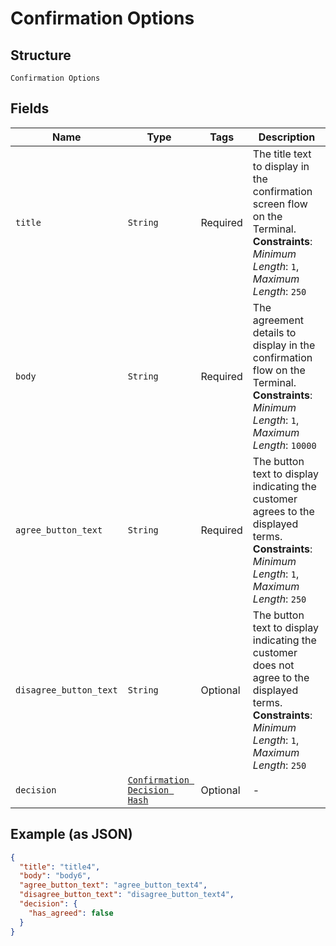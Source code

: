
# Confirmation Options

## Structure

`Confirmation Options`

## Fields

| Name | Type | Tags | Description |
|  --- | --- | --- | --- |
| `title` | `String` | Required | The title text to display in the confirmation screen flow on the Terminal.<br>**Constraints**: *Minimum Length*: `1`, *Maximum Length*: `250` |
| `body` | `String` | Required | The agreement details to display in the confirmation flow on the Terminal.<br>**Constraints**: *Minimum Length*: `1`, *Maximum Length*: `10000` |
| `agree_button_text` | `String` | Required | The button text to display indicating the customer agrees to the displayed terms.<br>**Constraints**: *Minimum Length*: `1`, *Maximum Length*: `250` |
| `disagree_button_text` | `String` | Optional | The button text to display indicating the customer does not agree to the displayed terms.<br>**Constraints**: *Minimum Length*: `1`, *Maximum Length*: `250` |
| `decision` | [`Confirmation Decision Hash`](../../doc/models/confirmation-decision.md) | Optional | - |

## Example (as JSON)

```json
{
  "title": "title4",
  "body": "body6",
  "agree_button_text": "agree_button_text4",
  "disagree_button_text": "disagree_button_text4",
  "decision": {
    "has_agreed": false
  }
}
```

